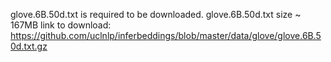 glove.6B.50d.txt is required to be downloaded.
glove.6B.50d.txt size ~ 167MB
link to download: https://github.com/uclnlp/inferbeddings/blob/master/data/glove/glove.6B.50d.txt.gz
